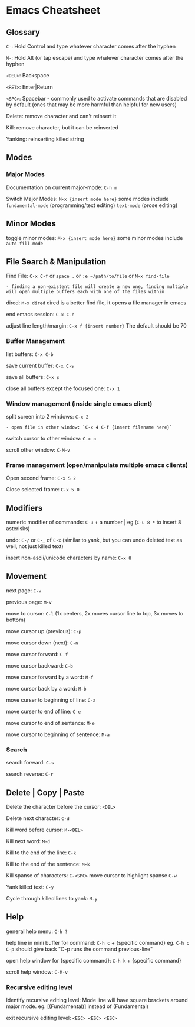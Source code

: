# Emacs Cheatsheet

## Glossary

  `C-`: Hold Control and type whatever character comes after the hyphen
  
  `M-`: Hold Alt (or tap escape) and type whatever character comes after the hyphen

  `<DEL>`: Backspace
  
  `<RET>`: Enter|Return

  `<SPC>`: Spacebar - commonly used to activate commands that are disabled by default (ones that may be more harmful than helpful for new users)

  Delete: remove character and can't reinsert it
 
  Kill: remove character, but it can be reinserted
 
  Yanking: reinserting killed string

## Modes

### Major Modes

Documentation on current major-mode: `C-h m`

Switch Major Modes: `M-x {insert mode here}` some modes include `fundamental-mode` (programming/text editing) `text-mode` (prose editing)

## Minor Modes

toggle minor modes: `M-x {insert mode here}` some minor modes include `auto-fill-mode`

## File Search & Manipulation

  Find File: `C-x C-f` or `space .` or `:e ~/path/to/file` or `M-x find-file`
  
    - finding a non-existent file will create a new one, finding multiple will open multiple buffers each with one of the files within

  dired: `M-x dired` dired is a better find file, it opens a file manager in emacs
  
  end emacs session: `C-x C-c`
  
  adjust line length/margin: `C-x f {insert number}` The default should be 70

  ### Buffer Management

  list buffers: `C-x C-b`

  save current buffer: `C-x C-s`

  save all buffers: `C-x s`

  close all buffers except the focused one: `C-x 1`
  
  ### Window management (inside single emacs client)
  
  split screen into 2 windows: `C-x 2`
  
    - open file in other window: `C-x 4 C-f {insert filename here}`
  
  switch cursor to other window: `C-x o`
  
  scroll other window: `C-M-v`
  
  ### Frame management (open/manipulate multiple emacs clients)
  
  Open second frame: `C-x 5 2`
  
  Close selected frame: `C-x 5 0`
 

## Modifiers

  numeric modifier of commands: `C-u` + a number | eg (`C-u 8 *` to insert 8 asterisks)
  
  undo: `C-/` or `C-_` of `C-x` (similar to yank, but you can undo deleted text as well, not just killed text)
  
  insert non-ascii/unicode characters by name: `C-x 8`

## Movement
  
  next page: `C-v`
  
  previous page: `M-v`
  
  move to cursor: `C-l` (1x centers, 2x moves cursor line to top, 3x moves to bottom)
  
  move cursor up (previous): `C-p`
  
  move cursor down (next): `C-n`
  
  move cursor forward: `C-f`
  
  move cursor backward: `C-b`
  
  move cursor forward by a word: `M-f`
  
  move cursor back by a word: `M-b`
  
  move curser to beginning of line: `C-a`
  
  move curser to end of line: `C-e`
  
  move cursor to end of sentence: `M-e`
  
  move cursor to beginning of sentence: `M-a`
  
  ### Search
  
  search forward: `C-s`
  
  search reverse: `C-r`
  
## Delete | Copy | Paste
  
  Delete the character before the cursor: `<DEL>`
  
  Delete next character: `C-d`
  
  Kill word before cursor: `M-<DEL>`
  
  Kill next word: `M-d`
  
  Kill to the end of the line: `C-k`
  
  Kill to the end of the sentence: `M-k`
  
  Kill spanse of characters: `C-<SPC>` move cursor to highlight spanse `C-w`
  
  Yank killed text: `C-y`
  
  Cycle through killed lines to yank: `M-y`
  
## Help

  general help menu: `C-h ?`
  
  help line in mini buffer for command: `C-h c` + {specific command} eg. `C-h c C-p` should give back "C-p runs the command previous-line"

  open help window for {specific command}: `C-h k` + {specific command}

  scroll help window: `C-M-v`
  
### Recursive editing level
  
  Identify recursive editing level: Mode line will have square brackets around major mode. eg. [(Fundamental)] instead of (Fundamental)
  
  exit recursive editing level: `<ESC> <ESC> <ESC>`

